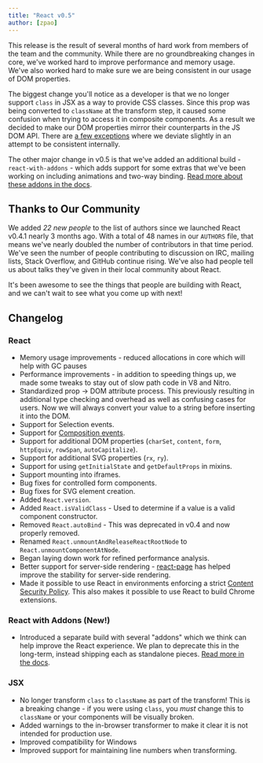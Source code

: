 ```yaml
---
title: "React v0.5"
author: [zpao]
---
```


This release is the result of several months of hard work from members of the team and the community. While there are no groundbreaking changes in core, we've worked hard to improve performance and memory usage. We've also worked hard to make sure we are being consistent in our usage of DOM properties.

The biggest change you'll notice as a developer is that we no longer support `class` in JSX as a way to provide CSS classes. Since this prop was being converted to `className` at the transform step, it caused some confusion when trying to access it in composite components. As a result we decided to make our DOM properties mirror their counterparts in the JS DOM API. There are [a few exceptions](https://github.com/facebook/react/blob/master/src/dom/DefaultDOMPropertyConfig.js#L156) where we deviate slightly in an attempt to be consistent internally.

The other major change in v0.5 is that we've added an additional build - `react-with-addons` - which adds support for some extras that we've been working on including animations and two-way binding. [Read more about these addons in the docs](/react/docs/addons.html).

## Thanks to Our Community

We added *22 new people* to the list of authors since we launched React v0.4.1 nearly 3 months ago. With a total of 48 names in our `AUTHORS` file, that means we've nearly doubled the number of contributors in that time period. We've seen the number of people contributing to discussion on IRC, mailing lists, Stack Overflow, and GitHub continue rising. We've also had people tell us about talks they've given in their local community about React.

It's been awesome to see the things that people are building with React, and we can't wait to see what you come up with next!


## Changelog

### React

* Memory usage improvements - reduced allocations in core which will help with GC pauses
* Performance improvements - in addition to speeding things up, we made some tweaks to stay out of slow path code in V8 and Nitro.
* Standardized prop -> DOM attribute process. This previously resulting in additional type checking and overhead as well as confusing cases for users. Now we will always convert your value to a string before inserting it into the DOM.
* Support for Selection events.
* Support for [Composition events](https://developer.mozilla.org/en-US/docs/Web/API/CompositionEvent).
* Support for additional DOM properties (`charSet`, `content`, `form`, `httpEquiv`, `rowSpan`, `autoCapitalize`).
* Support for additional SVG properties (`rx`, `ry`).
* Support for using `getInitialState` and `getDefaultProps` in mixins.
* Support mounting into iframes.
* Bug fixes for controlled form components.
* Bug fixes for SVG element creation.
* Added `React.version`.
* Added `React.isValidClass` - Used to determine if a value is a valid component constructor.
* Removed `React.autoBind` - This was deprecated in v0.4 and now properly removed.
* Renamed  `React.unmountAndReleaseReactRootNode` to `React.unmountComponentAtNode`.
* Began laying down work for refined performance analysis.
* Better support for server-side rendering - [react-page](https://github.com/facebook/react-page) has helped improve the stability for server-side rendering.
* Made it possible to use React in environments enforcing a strict [Content Security Policy](https://developer.mozilla.org/en-US/docs/Security/CSP/Introducing_Content_Security_Policy). This also makes it possible to use React to build Chrome extensions.

### React with Addons (New!)

* Introduced a separate build with several "addons" which we think can help improve the React experience. We plan to deprecate this in the long-term, instead shipping each as standalone pieces. [Read more in the docs](/react/docs/addons.html).

### JSX

* No longer transform `class` to `className` as part of the transform! This is a breaking change - if you were using `class`, you *must* change this to `className` or your components will be visually broken.
* Added warnings to the in-browser transformer to make it clear it is not intended for production use.
* Improved compatibility for Windows
* Improved support for maintaining line numbers when transforming.
